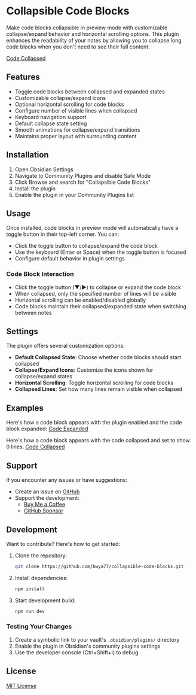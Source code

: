 # Collapsible Code Blocks

Make code blocks collapsible in preview mode with customizable collapse/expand behavior and horizontal scrolling options. This plugin enhances the readability of your notes by allowing you to collapse long code blocks when you don't need to see their full content.

[Code Collapsed](/images/code_collapsed.png) 

## Features

- Toggle code blocks between collapsed and expanded states
- Customizable collapse/expand icons
- Optional horizontal scrolling for code blocks
- Configure number of visible lines when collapsed
- Keyboard navigation support
- Default collapse state setting
- Smooth animations for collapse/expand transitions
- Maintains proper layout with surrounding content

## Installation

1. Open Obsidian Settings
2. Navigate to Community Plugins and disable Safe Mode
3. Click Browse and search for "Collapsible Code Blocks"
4. Install the plugin
5. Enable the plugin in your Community Plugins list

## Usage

Once installed, code blocks in preview mode will automatically have a toggle button in their top-left corner. You can:

- Click the toggle button to collapse/expand the code block
- Use the keyboard (Enter or Space) when the toggle button is focused
- Configure default behavior in plugin settings

### Code Block Interaction

- Click the toggle button (▼/▶) to collapse or expand the code block
- When collapsed, only the specified number of lines will be visible
- Horizontal scrolling can be enabled/disabled globally
- Code blocks maintain their collapsed/expanded state when switching between notes

## Settings

The plugin offers several customization options:

- **Default Collapsed State**: Choose whether code blocks should start collapsed
- **Collapse/Expand Icons**: Customize the icons shown for collapse/expand states
- **Horizontal Scrolling**: Toggle horizontal scrolling for code blocks
- **Collapsed Lines**: Set how many lines remain visible when collapsed

## Examples

Here's how a code block appears with the plugin enabled and the code block expanded:
[Code Expanded](/images/code_expanded.png) 


Here's how a code block appears with the code collapsed and set to show 0 lines.
[Code Collapsed](/images/code_collapsed.png) 

## Support

If you encounter any issues or have suggestions:

- Create an issue on [GitHub](https://github.com/bwya77/collapsible-code-blocks/issues)
- Support the development:
  - [Buy Me a Coffee](https://buymeacoffee.com/bwya77)
  - [GitHub Sponsor](https://github.com/sponsors/bwya77)

## Development

Want to contribute? Here's how to get started:

1. Clone the repository:
   ```bash
   git clone https://github.com/bwya77/collapsible-code-blocks.git
   ```

2. Install dependencies:
   ```bash
   npm install
   ```

3. Start development build:
   ```bash
   npm run dev
   ```

### Testing Your Changes

1. Create a symbolic link to your vault's `.obsidian/plugins/` directory
2. Enable the plugin in Obsidian's community plugins settings
3. Use the developer console (Ctrl+Shift+I) to debug

## License

[MIT License](https://github.com/bwya77/collapsible-code-blocks?tab=MIT-1-ov-file)